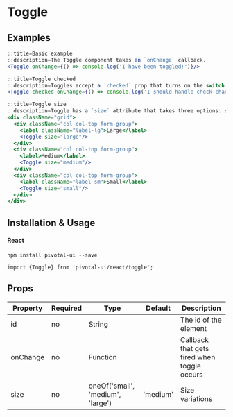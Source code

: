 # Toggle

## Examples

```jsx
::title=Basic example
::description=The Toggle component takes an `onChange` callback.
<Toggle onChange={() => console.log('I have been toggled!')}/>
```

```jsx
::title=Toggle checked
::description=Toggles accept a `checked` prop that turns on the switch. Note that you must handle the addition and removal of the `checked` property yourself.
<Toggle checked onChange={() => console.log('I should handle check changes!')}/>
```

```jsx
::title=Toggle size
::description=Toggle has a `size` attribute that takes three options: small, medium (default), and large.
<div className="grid">
  <div className="col col-top form-group">
    <label className="label-lg">Large</label>
    <Toggle size="large"/>
  </div>
  <div className="col col-top form-group">
    <label>Medium</label>
    <Toggle size="medium"/>
  </div>
  <div className="col col-top form-group">
    <label className="label-sm">Small</label>
    <Toggle size="small"/>
  </div>
</div>
```

## Installation & Usage

#### React
`npm install pivotal-ui --save`

`import {Toggle} from 'pivotal-ui/react/toggle';`

## Props

Property | Required | Type                              | Default  | Description
---------|----------|-----------------------------------|----------|------------
id       | no       | String                            |          | The id of the element
onChange | no       | Function                          |          | Callback that gets fired when toggle occurs
size     | no       | oneOf('small', 'medium', 'large') | 'medium' | Size variations